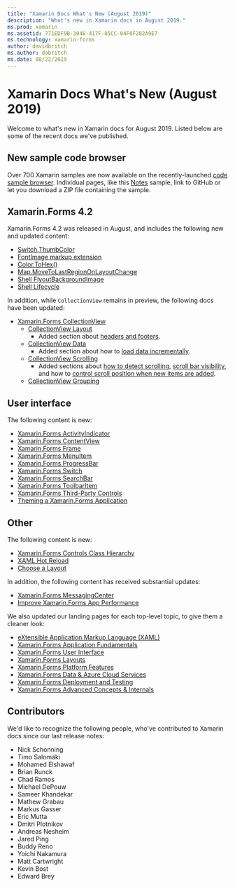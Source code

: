 ```yaml
---
title: "Xamarin Docs What's New (August 2019)"
description: "What's new in Xamarin docs in August 2019."
ms.prod: xamarin
ms.assetid: 771EDF9B-3048-417F-85CC-04F6F282A9E7
ms.technology: xamarin-forms
author: davidbritch
ms.author: dabritch
ms.date: 08/22/2019
---
```


# Xamarin Docs What's New (August 2019)

Welcome to what's new in Xamarin docs for August 2019. Listed below are some of the recent docs we've published.

## New sample code browser

Over 700 Xamarin samples are now available on the recently-launched [code sample browser](https://docs.microsoft.com/samples/browse/?products=xamarin). Individual pages, like this [Notes](https://docs.microsoft.com/samples/xamarin/xamarin-forms-samples/getstarted-notes-singlepage/) sample, link to GitHub or let you download a ZIP file containing the sample.

## Xamarin.Forms 4.2

Xamarin.Forms 4.2 was released in August, and includes the following new and updated content:

- [Switch.ThumbColor](~/xamarin-forms/user-interface/switch.md#switch-appearance)
- [FontImage markup extension](~/xamarin-forms/xaml/markup-extensions/consuming.md#fontimage-markup-extension)
- [Color.ToHex()](~/xamarin-forms/user-interface/colors.md#additional-methods)
- [Map.MoveToLastRegionOnLayoutChange](~/xamarin-forms/user-interface/map/map.md#maintain-map-region-on-layout-change)
- [Shell FlyoutBackgroundImage](~/xamarin-forms/app-fundamentals/shell/flyout.md#flyout-background-image)
- [Shell Lifecycle](~/xamarin-forms/app-fundamentals/shell/lifecycle.md)

In addition, while `CollectionView` remains in preview, the following docs have been updated:

- [Xamarin.Forms CollectionView](~/xamarin-forms/user-interface/collectionview/index.md)
  - [CollectionView Layout](~/xamarin-forms/user-interface/collectionview/layout.md)
    - Added section about [headers and footers](~/xamarin-forms/user-interface/collectionview/layout.md#headers-and-footers).
  - [CollectionView Data](~/xamarin-forms/user-interface/collectionview/populate-data.md)
    - Added section about how to [load data incrementally](~/xamarin-forms/user-interface/collectionview/populate-data.md#load-data-incrementally).
  - [CollectionView Scrolling](~/xamarin-forms/user-interface/collectionview/scrolling.md)
    - Added sections about [how to detect scrolling](~/xamarin-forms/user-interface/collectionview/scrolling.md#detect-scrolling), [scroll bar visibility](~/xamarin-forms/user-interface/collectionview/scrolling.md#scroll-bar-visibility), and how to [control scroll position when new items are added](~/xamarin-forms/user-interface/collectionview/scrolling.md#control-scroll-position-when-new-items-are-added).
  - [CollectionView Grouping](~/xamarin-forms/user-interface/collectionview/grouping.md)

## User interface

The following content is new:

- [Xamarin.Forms ActivityIndicator](~/xamarin-forms/user-interface/activityindicator.md)
- [Xamarin.Forms ContentView](~/xamarin-forms/user-interface/layouts/contentview.md)
- [Xamarin.Forms Frame](~/xamarin-forms/user-interface/layouts/frame.md)
- [Xamarin.Forms MenuItem](~/xamarin-forms/user-interface/menuitem.md)
- [Xamarin.Forms ProgressBar](~/xamarin-forms/user-interface/progressbar.md)
- [Xamarin.Forms Switch](~/xamarin-forms/user-interface/switch.md)
- [Xamarin.Forms SearchBar](~/xamarin-forms/user-interface/searchbar.md)
- [Xamarin.Forms ToolbarItem](~/xamarin-forms/user-interface/toolbaritem.md)
- [Xamarin.Forms Third-Party Controls](~/xamarin-forms/user-interface/controls/thirdparty.md)
- [Theming a Xamarin.Forms Application](~/xamarin-forms/user-interface/theming.md)

## Other

The following content is new:

- [Xamarin.Forms Controls Class Hierarchy](~/xamarin-forms/internals/class-hierarchy.md)
- [XAML Hot Reload](~/xamarin-forms/xaml/hot-reload.md)
- [Choose a Layout](~/xamarin-forms/user-interface/layouts/choose-layout.md)

In addition, the following content has received substantial updates:

- [Xamarin.Forms MessagingCenter](~/xamarin-forms/app-fundamentals/messaging-center.md)
- [Improve Xamarin.Forms App Performance](~/xamarin-forms/deploy-test/performance.md)

We also updated our landing pages for each top-level topic, to give them a cleaner look:

- [eXtensible Application Markup Language (XAML)](~/xamarin-forms/xaml/index.yml)
- [Xamarin.Forms Application Fundamentals](~/xamarin-forms/app-fundamentals/index.yml)
- [Xamarin.Forms User Interface](~/xamarin-forms/user-interface/index.yml)
- [Xamarin.Forms Layouts](~/xamarin-forms/user-interface/layouts/index.yml)
- [Xamarin.Forms Platform Features](~/xamarin-forms/platform/index.yml)
- [Xamarin.Forms Data & Azure Cloud Services](~/xamarin-forms/data-cloud/index.yml)
- [Xamarin.Forms Deployment and Testing](~/xamarin-forms/deploy-test/index.yml)
- [Xamarin.Forms Advanced Concepts & Internals](~/xamarin-forms/internals/index.yml)

## Contributors

We'd like to recognize the following people, who've contributed to Xamarin docs since our last release notes:

- Nick Schonning
- Timo Salomäki
- Mohamed Elshawaf
- Brian Runck
- Chad Ramos
- Michael DePouw
- Sameer Khandekar
- Mathew Grabau
- Markus Gasser
- Eric Mutta
- Dmitri Plotnikov
- Andreas Nesheim
- Jared Ping
- Buddy Reno
- Yoichi Nakamura
- Matt Cartwright
- Kevin Bost
- Edward Brey

